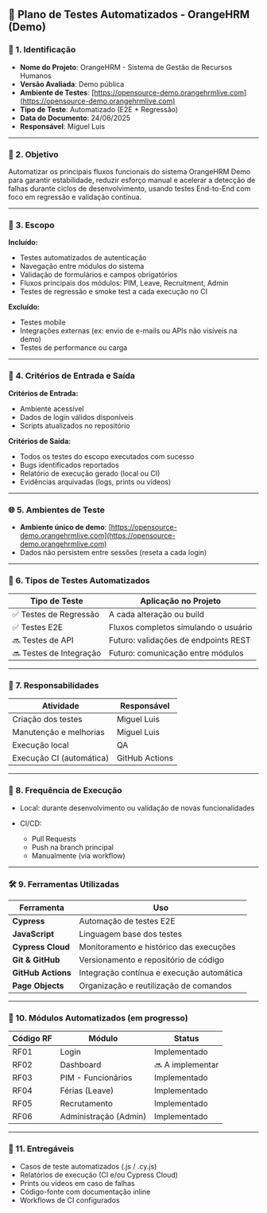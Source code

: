 ## 🤖 **Plano de Testes Automatizados - OrangeHRM (Demo)**

### 📌 1. **Identificação**

* **Nome do Projeto**: OrangeHRM - Sistema de Gestão de Recursos Humanos
* **Versão Avaliada**: Demo pública
* **Ambiente de Testes**: [https://opensource-demo.orangehrmlive.com](https://opensource-demo.orangehrmlive.com)
* **Tipo de Teste**: Automatizado (E2E + Regressão)
* **Data do Documento**: 24/06/2025
* **Responsável**: Miguel Luis

---

### 🎯 2. **Objetivo**

Automatizar os principais fluxos funcionais do sistema OrangeHRM Demo para garantir estabilidade, reduzir esforço manual e acelerar a detecção de falhas durante ciclos de desenvolvimento, usando testes End-to-End com foco em regressão e validação contínua.

---

### 🧩 3. **Escopo**

**Incluído:**

* Testes automatizados de autenticação
* Navegação entre módulos do sistema
* Validação de formulários e campos obrigatórios
* Fluxos principais dos módulos: PIM, Leave, Recruitment, Admin
* Testes de regressão e smoke test a cada execução no CI

**Excluído:**

* Testes mobile
* Integrações externas (ex: envio de e-mails ou APIs não visíveis na demo)
* Testes de performance ou carga

---

### 🚦 4. **Critérios de Entrada e Saída**

**Critérios de Entrada:**

* Ambiente acessível
* Dados de login válidos disponíveis
* Scripts atualizados no repositório

**Critérios de Saída:**

* Todos os testes do escopo executados com sucesso
* Bugs identificados reportados
* Relatório de execução gerado (local ou CI)
* Evidências arquivadas (logs, prints ou vídeos)

---

### 🌐 5. **Ambientes de Teste**

* **Ambiente único de demo**:
  [https://opensource-demo.orangehrmlive.com](https://opensource-demo.orangehrmlive.com)
* Dados não persistem entre sessões (reseta a cada login)

---

### 🧪 6. **Tipos de Testes Automatizados**

| Tipo de Teste           | Aplicação no Projeto                 |
| ----------------------- | ------------------------------------ |
| ✅ Testes de Regressão   | A cada alteração ou build            |
| ✅ Testes E2E            | Fluxos completos simulando o usuário |
| 🔜 Testes de API        | Futuro: validações de endpoints REST |
| 🔜 Testes de Integração | Futuro: comunicação entre módulos    |

---

### 👤 7. **Responsabilidades**

| Atividade                | Responsável         |
| ------------------------ | ------------------- |
| Criação dos testes       | Miguel Luis         |
| Manutenção e melhorias   | Miguel Luis         |
| Execução local           | QA |
| Execução CI (automática) | GitHub Actions      |

---

### 🔁 8. **Frequência de Execução**

* Local: durante desenvolvimento ou validação de novas funcionalidades
* CI/CD:

  * Pull Requests
  * Push na branch principal
  * Manualmente (via workflow)

---

### 🛠️ 9. **Ferramentas Utilizadas**

| Ferramenta         | Uso                                       |
| ------------------ | ----------------------------------------- |
| **Cypress**        | Automação de testes E2E                   |
| **JavaScript**     | Linguagem base dos testes                 |
| **Cypress Cloud**  | Monitoramento e histórico das execuções   |
| **Git & GitHub**   | Versionamento e repositório de código     |
| **GitHub Actions** | Integração contínua e execução automática |
| **Page Objects**   | Organização e reutilização de comandos    |

---

### 📄 10. **Módulos Automatizados (em progresso)**

| Código RF | Módulo                | Status           |
| --------- | --------------------- | ---------------- |
| RF01      | Login                 |  Implementado  |
| RF02      | Dashboard             | 🔜 A implementar  |
| RF03      | PIM - Funcionários    |   Implementado  |
| RF04      | Férias (Leave)        | Implementado |
| RF05      | Recrutamento          |  Implementado  |
| RF06      | Administração (Admin) |  Implementado  |

---

### 📁 11. **Entregáveis**

* Casos de teste automatizados (.js / .cy.js)
* Relatórios de execução (CI e/ou Cypress Cloud)
* Prints ou vídeos em caso de falhas
* Código-fonte com documentação inline
* Workflows de CI configurados
